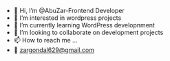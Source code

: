 - 👋 Hi, I’m @AbuZar-Frontend Developer
- 👀 I’m interested in wordpress projects
- 🌱 I’m currently learning WordPress developnment
- 💞️ I’m looking to collaborate on development projects
- 📫 How to reach me ...
- 📧 zargondal629@gmail.com
<!---
AbuZar-WPExpert/AbuZar-WPExpert is a ✨ special ✨ repository because its `README.md` (this file) appears on your GitHub profile.
You can click the Preview link to take a look at your changes.
--->
